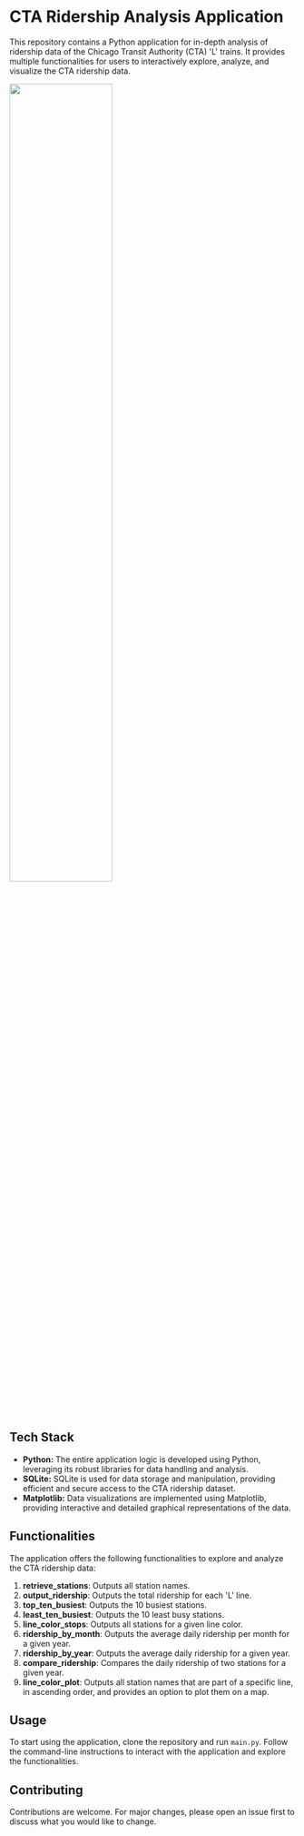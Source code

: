 # CTA Ridership Analysis Application

This repository contains a Python application for in-depth analysis of ridership data of the Chicago Transit Authority (CTA) 'L' trains. It provides multiple functionalities for users to interactively explore, analyze, and visualize the CTA ridership data.

<img src="[https://user-images.githubusercontent.com/78191578/230825563-f10053c6-1fca-41a9-a352-d0859ea7c265.gif](https://github.com/hishammoizuddin/ridership-analysis-app/assets/78191578/5d67b332-792e-4275-a0c5-7483906ac799)" width=60% height=60%>


## Tech Stack

- **Python:** The entire application logic is developed using Python, leveraging its robust libraries for data handling and analysis.
- **SQLite:** SQLite is used for data storage and manipulation, providing efficient and secure access to the CTA ridership dataset.
- **Matplotlib:** Data visualizations are implemented using Matplotlib, providing interactive and detailed graphical representations of the data.

## Functionalities

The application offers the following functionalities to explore and analyze the CTA ridership data:

1. **retrieve_stations**: Outputs all station names.
2. **output_ridership**: Outputs the total ridership for each 'L' line.
3. **top_ten_busiest**: Outputs the 10 busiest stations.
4. **least_ten_busiest**: Outputs the 10 least busy stations.
5. **line_color_stops**: Outputs all stations for a given line color.
6. **ridership_by_month**: Outputs the average daily ridership per month for a given year.
7. **ridership_by_year**: Outputs the average daily ridership for a given year.
8. **compare_ridership**: Compares the daily ridership of two stations for a given year.
9. **line_color_plot**: Outputs all station names that are part of a specific line, in ascending order, and provides an option to plot them on a map.

## Usage

To start using the application, clone the repository and run `main.py`. Follow the command-line instructions to interact with the application and explore the functionalities.

## Contributing

Contributions are welcome. For major changes, please open an issue first to discuss what you would like to change.
